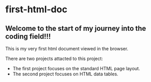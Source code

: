 # first-html-doc

## Welcome to the start of my journey into the coding field!!!

This is my very first html document viewed in the browser.

There are two projects attacted to this project:

* The first project focuses on the standard HTML page layout.
* The second project focuses on HTML data tables.
